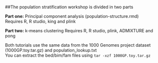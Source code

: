 ##The population stratification workshop is divided in two parts

**Part one:** Principal component analysis (population-structure.rmd)\
Requires R, R studio, king and plink

**Part two:** k-means clustering
Requires R, R studio, plink, ADMIXTURE and pong

Both tutorials use the same data from the 1000 Genomes project dataset (1000GP.toy.tar.gz) and population_lookup.txt \
You can extract the bed/bim/fam files using `tar -xzf 1000GP.toy.tar.gz`
